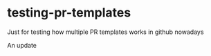 # testing-pr-templates
Just for testing how multiple PR templates works in github nowadays

An update
